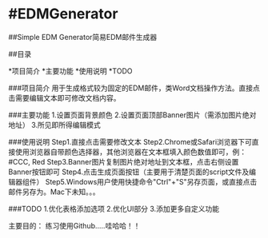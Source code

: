 #EDMGenerator
============

##Simple EDM Generator简易EDM邮件生成器

##目录

*项目简介
*主要功能
*使用说明
*TODO

###项目简介
  用于生成格式较为固定的EDM邮件，类Word文档操作方法。直接点击需要编辑文本即可修改文档内容。
  
###主要功能
  1.设置页面背景颜色
  2.设置页面顶部Banner图片（需添加图片绝对地址）
  3.所见即所得编辑模式

###使用说明
  Step1.直接点击需要修改文本
  Step2.Chrome或Safari浏览器下可直接使用浏览器自带颜色选择器，其他浏览器在文本框填入颜色数值即可，例：#CCC, Red
  Step3.Banner图片复制图片绝对地址到文本框，点击右侧设置Banner按钮即可
  Step4.点击生成页面按钮（主要用于清楚页面的script文件及编辑器组件）
  Step5.Windows用户使用快捷命令"Ctrl"+"S"另存页面，或直接点击邮件另存为。Mac下未知。。。

###TODO
  1.优化表格添加选项
  2.优化UI部分
  3.添加更多自定义功能

主要目的： 练习使用Github.....哇哈哈！！




